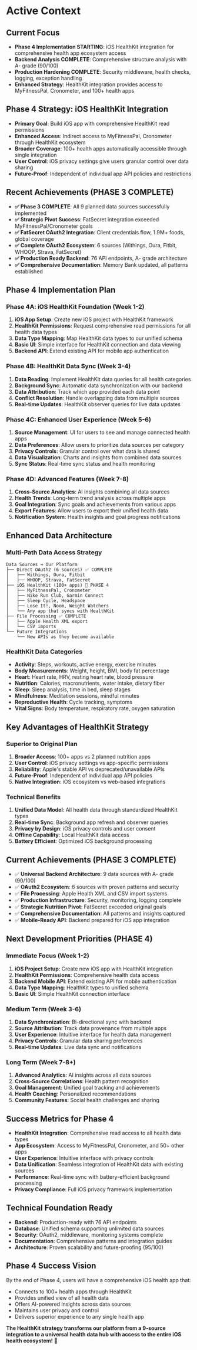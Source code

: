 # Active Context

## Current Focus
- **Phase 4 Implementation STARTING**: iOS HealthKit integration for comprehensive health app ecosystem access
- **Backend Analysis COMPLETE**: Comprehensive structure analysis with A- grade (90/100)
- **Production Hardening COMPLETE**: Security middleware, health checks, logging, exception handling
- **Enhanced Strategy**: HealthKit integration provides access to MyFitnessPal, Cronometer, and 100+ health apps

## Phase 4 Strategy: iOS HealthKit Integration
- **Primary Goal**: Build iOS app with comprehensive HealthKit read permissions
- **Enhanced Access**: Indirect access to MyFitnessPal, Cronometer through HealthKit ecosystem
- **Broader Coverage**: 100+ health apps automatically accessible through single integration
- **User Control**: iOS privacy settings give users granular control over data sharing
- **Future-Proof**: Independent of individual app API policies and restrictions

## Recent Achievements (PHASE 3 COMPLETE)
- **✅ Phase 3 COMPLETE**: All 9 planned data sources successfully implemented
- **✅ Strategic Pivot Success**: FatSecret integration exceeded MyFitnessPal/Cronometer goals
- **✅ FatSecret OAuth2 Integration**: Client credentials flow, 1.9M+ foods, global coverage
- **✅ Complete OAuth2 Ecosystem**: 6 sources (Withings, Oura, Fitbit, WHOOP, Strava, FatSecret)
- **✅ Production Ready Backend**: 76 API endpoints, A- grade architecture
- **✅ Comprehensive Documentation**: Memory Bank updated, all patterns established

## Phase 4 Implementation Plan

### Phase 4A: iOS HealthKit Foundation (Week 1-2)
1. **iOS App Setup**: Create new iOS project with HealthKit framework
2. **HealthKit Permissions**: Request comprehensive read permissions for all health data types
3. **Data Type Mapping**: Map HealthKit data types to our unified schema
4. **Basic UI**: Simple interface for HealthKit connection and data viewing
5. **Backend API**: Extend existing API for mobile app authentication

### Phase 4B: HealthKit Data Sync (Week 3-4)
1. **Data Reading**: Implement HealthKit data queries for all health categories
2. **Background Sync**: Automatic data synchronization with our backend
3. **Data Attribution**: Track which app provided each data point
4. **Conflict Resolution**: Handle overlapping data from multiple sources
5. **Real-time Updates**: HealthKit observer queries for live data updates

### Phase 4C: Enhanced User Experience (Week 5-6)
1. **Source Management**: UI for users to see and manage connected health apps
2. **Data Preferences**: Allow users to prioritize data sources per category
3. **Privacy Controls**: Granular control over what data is shared
4. **Data Visualization**: Charts and insights from combined data sources
5. **Sync Status**: Real-time sync status and health monitoring

### Phase 4D: Advanced Features (Week 7-8)
1. **Cross-Source Analytics**: AI insights combining all data sources
2. **Health Trends**: Long-term trend analysis across multiple apps
3. **Goal Integration**: Sync goals and achievements from various apps
4. **Export Features**: Allow users to export their unified health data
5. **Notification System**: Health insights and goal progress notifications

## Enhanced Data Architecture

### Multi-Path Data Access Strategy
```
Data Sources → Our Platform
├── Direct OAuth2 (6 sources) ✅ COMPLETE
│   ├── Withings, Oura, Fitbit
│   ├── WHOOP, Strava, FatSecret
├── iOS HealthKit (100+ apps) 🔄 PHASE 4
│   ├── MyFitnessPal, Cronometer
│   ├── Nike Run Club, Garmin Connect
│   ├── Sleep Cycle, Headspace
│   ├── Lose It!, Noom, Weight Watchers
│   └── Any app that syncs with HealthKit
├── File Processing ✅ COMPLETE
│   ├── Apple Health XML export
│   └── CSV imports
└── Future Integrations
    └── New APIs as they become available
```

### HealthKit Data Categories
- **Activity**: Steps, workouts, active energy, exercise minutes
- **Body Measurements**: Weight, height, BMI, body fat percentage
- **Heart**: Heart rate, HRV, resting heart rate, blood pressure
- **Nutrition**: Calories, macronutrients, water intake, dietary fiber
- **Sleep**: Sleep analysis, time in bed, sleep stages
- **Mindfulness**: Meditation sessions, mindful minutes
- **Reproductive Health**: Cycle tracking, symptoms
- **Vital Signs**: Body temperature, respiratory rate, oxygen saturation

## Key Advantages of HealthKit Strategy

### Superior to Original Plan
1. **Broader Access**: 100+ apps vs 2 planned nutrition apps
2. **User Control**: iOS privacy settings vs app-specific permissions
3. **Reliability**: Apple's stable API vs deprecated/unavailable APIs
4. **Future-Proof**: Independent of individual app API policies
5. **Native Integration**: iOS ecosystem vs web-based integrations

### Technical Benefits
1. **Unified Data Model**: All health data through standardized HealthKit types
2. **Real-time Sync**: Background app refresh and observer queries
3. **Privacy by Design**: iOS privacy controls and user consent
4. **Offline Capability**: Local HealthKit data access
5. **Battery Efficient**: Optimized iOS background processing

## Current Achievements (PHASE 3 COMPLETE)
- ✅ **Universal Backend Architecture**: 9 data sources with A- grade (90/100)
- ✅ **OAuth2 Ecosystem**: 6 sources with proven patterns and security
- ✅ **File Processing**: Apple Health XML and CSV import systems
- ✅ **Production Infrastructure**: Security, monitoring, logging complete
- ✅ **Strategic Nutrition Pivot**: FatSecret exceeded original goals
- ✅ **Comprehensive Documentation**: All patterns and insights captured
- ✅ **Mobile-Ready API**: Backend prepared for iOS app integration

## Next Development Priorities (PHASE 4)

### Immediate Focus (Week 1-2)
1. **iOS Project Setup**: Create new iOS app with HealthKit integration
2. **HealthKit Permissions**: Comprehensive health data access
3. **Backend Mobile API**: Extend existing API for mobile authentication
4. **Data Type Mapping**: HealthKit types to unified schema
5. **Basic UI**: Simple HealthKit connection interface

### Medium Term (Week 3-6)
1. **Data Synchronization**: Bi-directional sync with backend
2. **Source Attribution**: Track data provenance from multiple apps
3. **User Experience**: Intuitive interface for health data management
4. **Privacy Controls**: Granular data sharing preferences
5. **Real-time Updates**: Live data sync and notifications

### Long Term (Week 7-8+)
1. **Advanced Analytics**: AI insights across all data sources
2. **Cross-Source Correlations**: Health pattern recognition
3. **Goal Management**: Unified goal tracking and achievements
4. **Health Coaching**: Personalized recommendations
5. **Community Features**: Social health challenges and sharing

## Success Metrics for Phase 4
- **HealthKit Integration**: Comprehensive read access to all health data types
- **App Ecosystem**: Access to MyFitnessPal, Cronometer, and 50+ other apps
- **User Experience**: Intuitive interface with privacy controls
- **Data Unification**: Seamless integration of HealthKit data with existing sources
- **Performance**: Real-time sync with battery-efficient background processing
- **Privacy Compliance**: Full iOS privacy framework implementation

## Technical Foundation Ready
- **Backend**: Production-ready with 76 API endpoints
- **Database**: Unified schema supporting unlimited data sources
- **Security**: OAuth2, middleware, monitoring systems complete
- **Documentation**: Comprehensive patterns and integration guides
- **Architecture**: Proven scalability and future-proofing (95/100)

## Phase 4 Success Vision
By the end of Phase 4, users will have a comprehensive iOS health app that:
- Connects to 100+ health apps through HealthKit
- Provides unified view of all health data
- Offers AI-powered insights across data sources
- Maintains user privacy and control
- Delivers superior experience to any single health app

**The HealthKit strategy transforms our platform from a 9-source integration to a universal health data hub with access to the entire iOS health ecosystem!** 🚀 